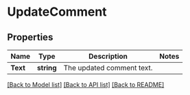 # UpdateComment

## Properties

Name | Type | Description | Notes
------------ | ------------- | ------------- | -------------
**Text** | **string** | The updated comment text. | 

[[Back to Model list]](../README.md#documentation-for-models) [[Back to API list]](../README.md#documentation-for-api-endpoints) [[Back to README]](../README.md)


